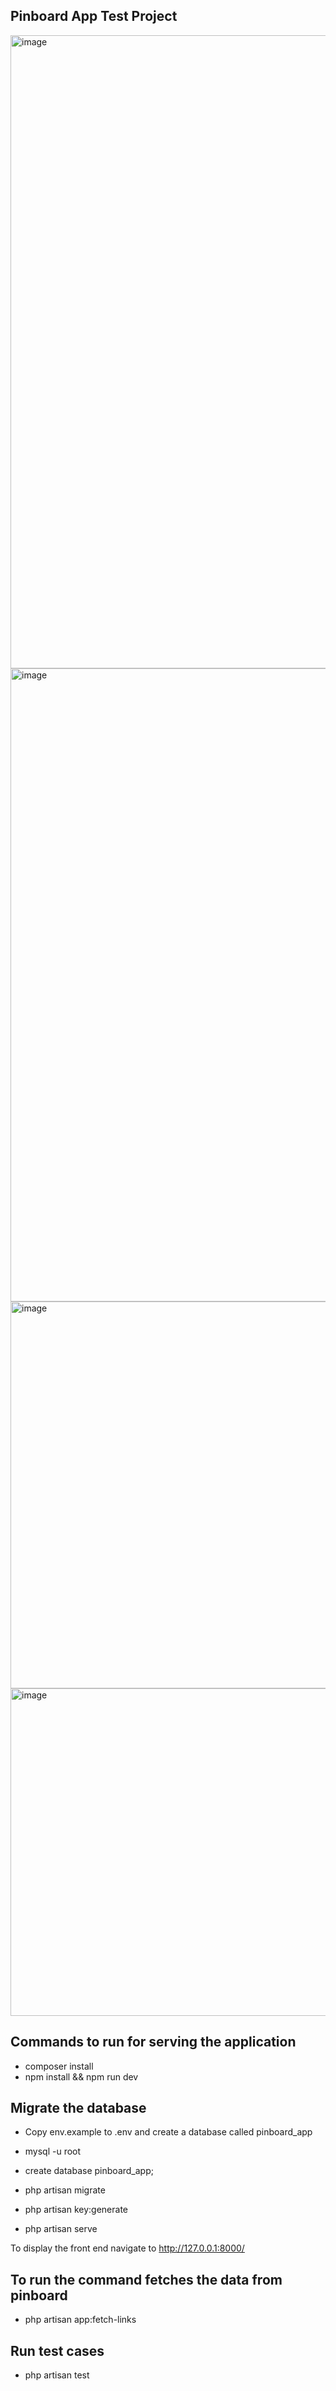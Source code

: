 
## Pinboard App Test Project

<img width="1013" alt="image" src="https://github.com/mrmacsi/pinboard-app/assets/17278863/46313ecf-8c35-4f88-8c0a-dac585bc3ec6">
<img width="1013" alt="image" src="https://github.com/mrmacsi/pinboard-app/assets/17278863/c5514688-ab0a-40ed-811b-ff5fd72b91c5">
<img width="619" alt="image" src="https://github.com/mrmacsi/pinboard-app/assets/17278863/952182fc-c7ed-48fc-93e0-fafd5f6a56ac">
<img width="524" alt="image" src="https://github.com/mrmacsi/pinboard-app/assets/17278863/29d9d2a9-1bc5-4b4a-8ecb-b67fdc722f3a">


## Commands to run for serving the application

- composer install
- npm install && npm run dev

## Migrate the database

- Copy env.example to .env and create a database called pinboard_app
- mysql -u root
- create database pinboard_app;


- php artisan migrate
- php artisan key:generate
- php artisan serve

To display the front end navigate to http://127.0.0.1:8000/

## To run the command fetches the data from pinboard
- php artisan app:fetch-links

## Run test cases
- php artisan test
